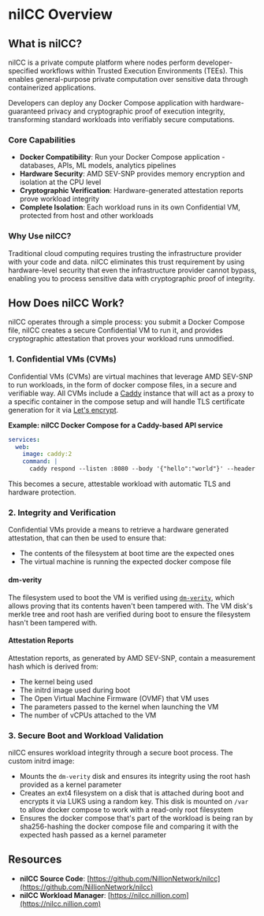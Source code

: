 # nilCC Overview

## What is nilCC?

nilCC is a private compute platform where nodes perform developer-specified workflows within Trusted Execution Environments (TEEs). This enables general-purpose private computation over sensitive data through containerized applications.

Developers can deploy any Docker Compose application with hardware-guaranteed privacy and cryptographic proof of execution integrity, transforming standard workloads into verifiably secure computations.

### Core Capabilities

- **Docker Compatibility**: Run your Docker Compose application - databases, APIs, ML models, analytics pipelines
- **Hardware Security**: AMD SEV-SNP provides memory encryption and isolation at the CPU level
- **Cryptographic Verification**: Hardware-generated attestation reports prove workload integrity
- **Complete Isolation**: Each workload runs in its own Confidential VM, protected from host and other workloads

### Why Use nilCC?

Traditional cloud computing requires trusting the infrastructure provider with your code and data. nilCC eliminates this trust requirement by using hardware-level security that even the infrastructure provider cannot bypass, enabling you to process sensitive data with cryptographic proof of integrity.

## How Does nilCC Work?

nilCC operates through a simple process: you submit a Docker Compose file, nilCC creates a secure Confidential VM to run it, and provides cryptographic attestation that proves your workload runs unmodified.

### 1. Confidential VMs (CVMs)

Confidential VMs (CVMs) are virtual machines that leverage AMD SEV-SNP to run workloads, in the form of docker compose files, in a secure and verifiable way. All CVMs include a [Caddy](https://caddyserver.com/) instance that will act as a proxy to a specific container in the compose setup and will handle TLS certificate generation for it via [Let's encrypt](https://letsencrypt.org/).

**Example: nilCC Docker Compose for a Caddy-based API service**

```yaml
services:
  web:
    image: caddy:2
    command: |
      caddy respond --listen :8080 --body '{"hello":"world"}' --header "Content-Type: application/json"
```

This becomes a secure, attestable workload with automatic TLS and hardware protection.

### 2. Integrity and Verification

Confidential VMs provide a means to retrieve a hardware generated attestation, that can then be used to ensure that:

- The contents of the filesystem at boot time are the expected ones
- The virtual machine is running the expected docker compose file

#### dm-verity

The filesystem used to boot the VM is verified using [`dm-verity`](https://docs.kernel.org/admin-guide/device-mapper/verity.html), which allows proving that its contents haven't been tampered with. The VM disk's merkle tree and root hash are verified during boot to ensure the filesystem hasn't been tampered with.

#### Attestation Reports

Attestation reports, as generated by AMD SEV-SNP, contain a measurement hash which is derived from:

- The kernel being used
- The initrd image used during boot
- The Open Virtual Machine Firmware (OVMF) that VM uses
- The parameters passed to the kernel when launching the VM
- The number of vCPUs attached to the VM

### 3. Secure Boot and Workload Validation

nilCC ensures workload integrity through a secure boot process. The custom initrd image:

- Mounts the `dm-verity` disk and ensures its integrity using the root hash provided as a kernel parameter
- Creates an ext4 filesystem on a disk that is attached during boot and encrypts it via LUKS using a random key. This disk is mounted on `/var` to allow docker compose to work with a read-only root filesystem
- Ensures the docker compose that's part of the workload is being ran by sha256-hashing the docker compose file and comparing it with the expected hash passed as a kernel parameter

## Resources

- **nilCC Source Code**: [https://github.com/NillionNetwork/nilcc](https://github.com/NillionNetwork/nilcc)
- **nilCC Workload Manager**: [https://nilcc.nillion.com](https://nilcc.nillion.com)
